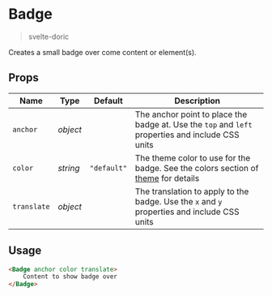 # Badge
> svelte-doric

Creates a small badge over come content or element(s).

## Props
| Name | Type | Default | Description |
| --- | --- | --- | --- |
| `anchor` | _object_ | | The anchor point to place the badge at. Use the `top` and `left` properties and include CSS units
| `color` | _string_ | `"default"` | The theme color to use for the badge. See the colors section of [theme](./theme.md) for details
| `translate` | _object_ | | The translation to apply to the badge. Use the `x` and `y` properties and include CSS units

## Usage
```html
<Badge anchor color translate>
    Content to show badge over
</Badge>
```
